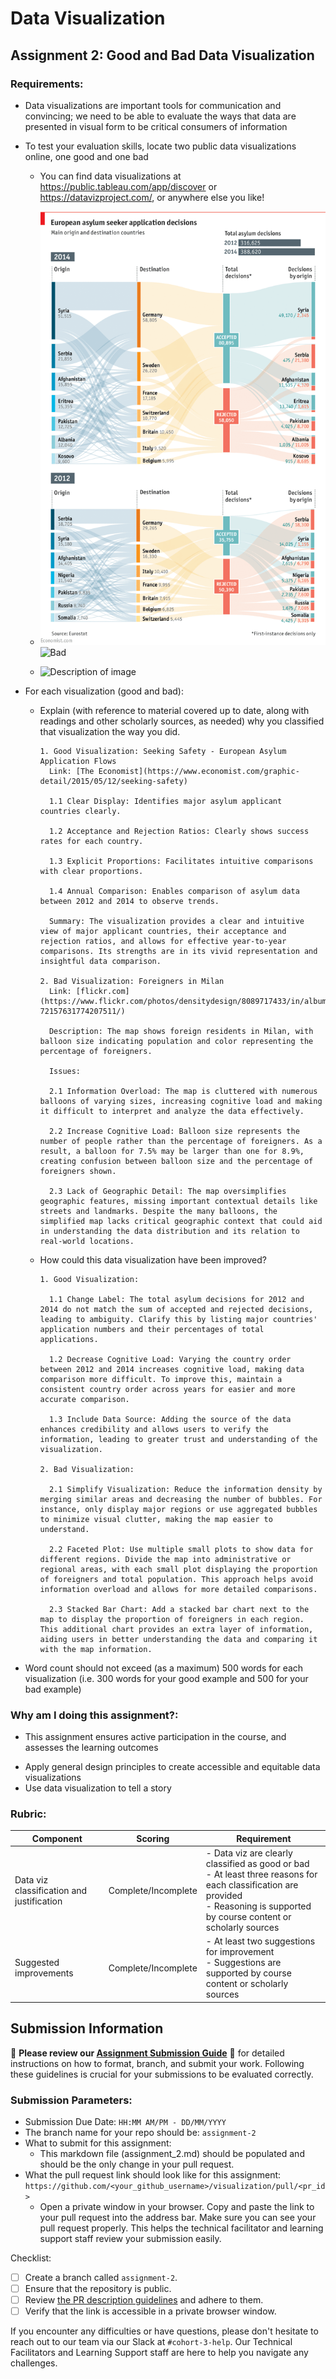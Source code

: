 # Data Visualization

## Assignment 2: Good and Bad Data Visualization

### Requirements:

- Data visualizations are important tools for communication and convincing; we need to be able to evaluate the ways that data are presented in visual form to be critical consumers of information 
- To test your evaluation skills, locate two public data visualizations online, one good and one bad  
    - You can find data visualizations at https://public.tableau.com/app/discover or https://datavizproject.com/, or anywhere else you like!

    - ![Good](./Seeking_Safety_European_Asylum_Application_Flows.png)  ![Bad](./Foreigners_in_Milan.jpg)

    - ![Description of image](https://www.economist.com/graphic-detail/2015/05/12/seeking-safety)
- For each visualization (good and bad):  
    - Explain (with reference to material covered up to date, along with readings and other scholarly sources, as needed) why you classified that visualization the way you did.
      ```
      1. Good Visualization: Seeking Safety - European Asylum Application Flows
        Link: [The Economist](https://www.economist.com/graphic-detail/2015/05/12/seeking-safety)

        1.1 Clear Display: Identifies major asylum applicant countries clearly.

        1.2 Acceptance and Rejection Ratios: Clearly shows success rates for each country.

        1.3 Explicit Proportions: Facilitates intuitive comparisons with clear proportions.
        
        1.4 Annual Comparison: Enables comparison of asylum data between 2012 and 2014 to observe trends.
        
        Summary: The visualization provides a clear and intuitive view of major applicant countries, their acceptance and rejection ratios, and allows for effective year-to-year comparisons. Its strengths are in its vivid representation and insightful data comparison.

      2. Bad Visualization: Foreigners in Milan
        Link: [flickr.com](https://www.flickr.com/photos/densitydesign/8089717433/in/album-72157631774207511/)

        Description: The map shows foreign residents in Milan, with balloon size indicating population and color representing the percentage of foreigners.

        Issues:

        2.1 Information Overload: The map is cluttered with numerous balloons of varying sizes, increasing cognitive load and making it difficult to interpret and analyze the data effectively.

        2.2 Increase Cognitive Load: Balloon size represents the number of people rather than the percentage of foreigners. As a result, a balloon for 7.5% may be larger than one for 8.9%, creating confusion between balloon size and the percentage of foreigners shown.

        2.3 Lack of Geographic Detail: The map oversimplifies geographic features, missing important contextual details like streets and landmarks. Despite the many balloons, the simplified map lacks critical geographic context that could aid in understanding the data distribution and its relation to real-world locations.

      ```
    - How could this data visualization have been improved?  
      ```
      1. Good Visualization:

        1.1 Change Label: The total asylum decisions for 2012 and 2014 do not match the sum of accepted and rejected decisions, leading to ambiguity. Clarify this by listing major countries' application numbers and their percentages of total applications.

        1.2 Decrease Cognitive Load: Varying the country order between 2012 and 2014 increases cognitive load, making data comparison more difficult. To improve this, maintain a consistent country order across years for easier and more accurate comparison.

        1.3 Include Data Source: Adding the source of the data enhances credibility and allows users to verify the information, leading to greater trust and understanding of the visualization.

      2. Bad Visualization:

        2.1 Simplify Visualization: Reduce the information density by merging similar areas and decreasing the number of bubbles. For instance, only display major regions or use aggregated bubbles to minimize visual clutter, making the map easier to understand.

        2.2 Faceted Plot: Use multiple small plots to show data for different regions. Divide the map into administrative or regional areas, with each small plot displaying the proportion of foreigners and total population. This approach helps avoid information overload and allows for more detailed comparisons.

        2.3 Stacked Bar Chart: Add a stacked bar chart next to the map to display the proportion of foreigners in each region. This additional chart provides an extra layer of information, aiding users in better understanding the data and comparing it with the map information.
      
      ```

- Word count should not exceed (as a maximum) 500 words for each visualization (i.e. 
300 words for your good example and 500 for your bad example)

### Why am I doing this assignment?:

- This assignment ensures active participation in the course, and assesses the learning outcomes
* Apply general design principles to create accessible and equitable data visualizations
* Use data visualization to tell a story

### Rubric:

| Component               | Scoring   | Requirement                                                 |
|-------------------------|-----------|-------------------------------------------------------------|
| Data viz classification and justification | Complete/Incomplete | - Data viz are clearly classified as good or bad<br />- At least three reasons for each classification are provided<br />- Reasoning is supported by course content or scholarly sources |
| Suggested improvements  | Complete/Incomplete | - At least two suggestions for improvement<br />- Suggestions are supported by course content or scholarly sources |

## Submission Information

🚨 **Please review our [Assignment Submission Guide](https://github.com/UofT-DSI/onboarding/blob/main/onboarding_documents/submissions.md)** 🚨 for detailed instructions on how to format, branch, and submit your work. Following these guidelines is crucial for your submissions to be evaluated correctly.

### Submission Parameters:
* Submission Due Date: `HH:MM AM/PM - DD/MM/YYYY`
* The branch name for your repo should be: `assignment-2`
* What to submit for this assignment:
    * This markdown file (assignment_2.md) should be populated and should be the only change in your pull request.
* What the pull request link should look like for this assignment: `https://github.com/<your_github_username>/visualization/pull/<pr_id>`
    * Open a private window in your browser. Copy and paste the link to your pull request into the address bar. Make sure you can see your pull request properly. This helps the technical facilitator and learning support staff review your submission easily.

Checklist:
- [ ] Create a branch called `assignment-2`.
- [ ] Ensure that the repository is public.
- [ ] Review [the PR description guidelines](https://github.com/UofT-DSI/onboarding/blob/main/onboarding_documents/submissions.md#guidelines-for-pull-request-descriptions) and adhere to them.
- [ ] Verify that the link is accessible in a private browser window.

If you encounter any difficulties or have questions, please don't hesitate to reach out to our team via our Slack at `#cohort-3-help`. Our Technical Facilitators and Learning Support staff are here to help you navigate any challenges.
